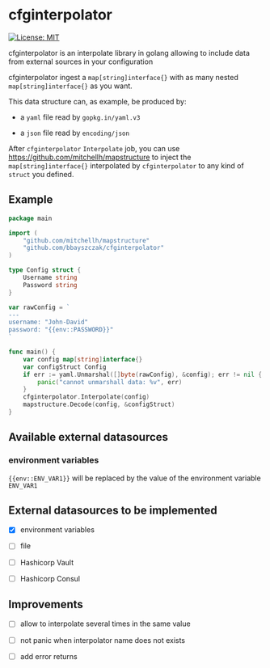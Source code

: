 # cfginterpolator

[![License: MIT](https://img.shields.io/badge/License-MIT-yellow.svg)](https://opensource.org/licenses/MIT)

cfginterpolator is an interpolate library in golang allowing to include data from external sources in your configuration

cfginterpolator ingest a `map[string]interface{}` with as many nested `map[string]interface{}` as you want.

This data structure can, as example, be produced by:

- a `yaml` file read by `gopkg.in/yaml.v3`

- a `json` file read by `encoding/json`

After `cfginterpolator` `Interpolate` job, you can use https://github.com/mitchellh/mapstructure to inject the `map[string]interface{}` interpolated by `cfginterpolator` to any kind of `struct` you defined.

## Example

```go
package main

import (
    "github.com/mitchellh/mapstructure"
    "github.com/bbayszczak/cfginterpolator"
)

type Config struct {
    Username string
    Password string
}

var rawConfig = `
---
username: "John-David"
password: "{{env::PASSWORD}}"
`

func main() {
    var config map[string]interface{}
    var configStruct Config
    if err := yaml.Unmarshal([]byte(rawConfig), &config); err != nil {
		panic("cannot unmarshall data: %v", err)
	}
    cfginterpolator.Interpolate(config)
    mapstructure.Decode(config, &configStruct)
}
```

## Available external datasources

### environment variables

`{{env::ENV_VAR1}}` will be replaced by the value of the environment variable `ENV_VAR1`

## External datasources to be implemented

- [x] environment variables

- [ ] file

- [ ] Hashicorp Vault

- [ ] Hashicorp Consul

## Improvements

- [ ] allow to interpolate several times in the same value

- [ ] not panic when interpolator name does not exists

- [ ] add error returns
